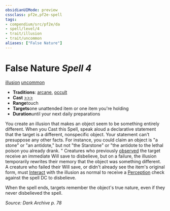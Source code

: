 ```yaml
---
obsidianUIMode: preview
cssclass: pf2e,pf2e-spell
tags:
- compendium/src/pf2e/da
- spell/level/4
- trait/illusion
- trait/uncommon
aliases: ["False Nature"]
---
```

# False Nature *Spell 4*   
[illusion](/rules/traits/illusion.md)  [uncommon](/rules/traits/uncommon.md)  

- **Traditions**: [arcane](/rules/traits/arcane.md), [occult](/rules/traits/occult.md)
- **Cast** [>>>](/rules/core-rulebook/chapter-9-playing-the-game.md#Actions "Three-Action") 
- **Range**touch
- **Targets**one unattended item or one item you're holding
- **Duration**until your next daily preparations

You create an illusion that makes an object seem to be something entirely different. When you Cast this Spell, speak aloud a declarative statement that the target is a different, nonspecific object. Your statement can't presuppose any other facts. For instance, you could claim an object is "a stone" or "an antidote," but not "the Starstone" or "the antidote to the lethal poison you already drank. " Creatures who previously [observed](/rules/conditions.md#Observed) the target receive an immediate Will save to disbelieve, but on a failure, the illusion temporarily rewrites their memory that the object was something different. A creature who failed their Will save, or didn't already see the item's original form, must [Interact](/rules/actions/interact.md) with the illusion as normal to receive a [Perception](/compendium/skills.md#Perception) check against the spell DC to disbelieve.

When the spell ends, targets remember the object's true nature, even if they never disbelieved the spell.

*Source: Dark Archive p. 78*